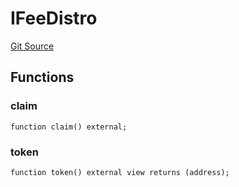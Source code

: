 # IFeeDistro
[Git Source](https://github.com/larrythecucumber321/protocol/blob/aabf2c9d4120808940fb3be9193cb66ea71ac351/contracts/plugins/assets/convex/vendor/ConvexInterfaces.sol)


## Functions
### claim


```solidity
function claim() external;
```

### token


```solidity
function token() external view returns (address);
```

